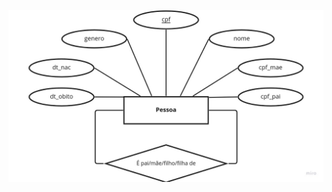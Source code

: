 ![db-arvore-genealogica](https://github.com/bianca-carvalho/bd-2022-1-bec/blob/7f60417eb2cf754554395eb9708cd7f57aede8d6/topico-18/db-arvore-genealogica.jpg)
